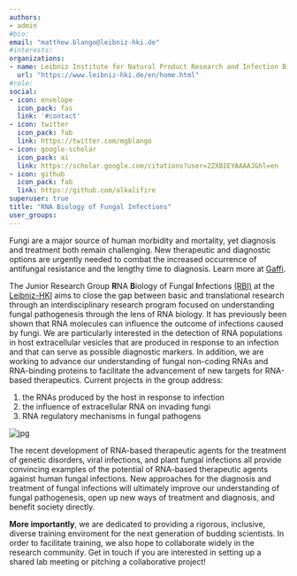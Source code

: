 ```yaml
---
authors:
- admin
#bio: 
email: "matthew.blango@leibniz-hki.de"
#interests:
organizations:
- name: Leibniz Institute for Natural Product Research and Infection Biology (Leibniz-HKI)
  url: "https://www.leibniz-hki.de/en/home.html"
#role: 
social:
- icon: envelope
  icon_pack: fas
  link: '#contact'
- icon: twitter
  icon_pack: fab
  link: https://twitter.com/mgblango
- icon: google-scholar
  icon_pack: ai
  link: https://scholar.google.com/citations?user=2ZXBIEYAAAAJ&hl=en
- icon: github
  icon_pack: fab
  link: https://github.com/alkalifire
superuser: true
title: "RNA Biology of Fungal Infections"
user_groups:
---
```


Fungi are a major source of human morbidity and mortality, yet diagnosis and treatment both remain challenging. New therapeutic and diagnostic options are urgently needed to combat the increased occurrence of antifungal resistance and the lengthy time to diagnosis. Learn more at [Gaffi](https://www.gaffi.org/).

The Junior Research Group **R**NA **B**iology of Fungal **I**nfections [(RBI)](https://twitter.com/mgblango) at the [Leibniz-HKI](https://www.leibniz-hki.de/en/home.html) aims to close the gap between basic and translational research through an interdisciplinary research program focused on understanding fungal pathogenesis through the lens of RNA biology. It has previously been shown that RNA molecules can influence the outcome of infections caused by fungi. We are particularly interested in the detection of RNA populations in host extracellular vesicles that are produced in response to an infection and that can serve as possible diagnostic markers. In addition, we are working to advance our understanding of fungal non-coding RNAs and RNA-binding proteins to facilitate the advancement of new targets for RNA-based therapeutics. Current projects in the group address:
1) the RNAs produced by the host in response to infection
2) the influence of extracellular RNA on invading fungi
3) RNA regulatory mechanisms in fungal pathogens 

![jpg](model.jpg)

The recent development of RNA-based therapeutic agents for the treatment of genetic disorders, viral infections, and plant fungal infections all provide convincing examples of the potential of RNA-based therapeutic agents against human fungal infections. New approaches for the diagnosis and treatment of fungal infections will ultimately improve our understanding of fungal pathogenesis, open up new ways of treatment and diagnosis, and benefit society directly.

**More importantly**, we are dedicated to providing a rigorous, inclusive, diverse training enviroment for the next generation of budding scientists. In order to facilitate training, we also hope to collaborate widely in the research community. Get in touch if you are interested in setting up a shared lab meeting or pitching a collaborative project!